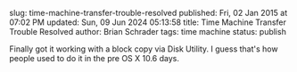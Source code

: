 slug: time-machine-transfer-trouble-resolved
published: Fri, 02 Jan 2015 at 07:02 PM
updated: Sun, 09 Jun 2024 05:13:58 
title: Time Machine Transfer Trouble Resolved
author: Brian Schrader
tags: time machine
status: publish

Finally got it working with a block copy via Disk Utility. I guess that's how people used to do it in the pre OS X 10.6 days. 

[1]: http://support.apple.com/en-us/HT202380
